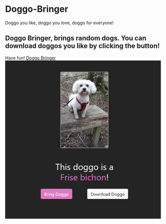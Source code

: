 # Doggo-Bringer

Doggo you like, doggo you love, doggo for everyone!

Doggo Bringer, brings random dogs.
You can download doggos you like by clicking the button!
---
Have fun!
[Doggo Bringer](https://doggobringer.netlify.app/)
 ![image info](assets/images/screenshot.png)
